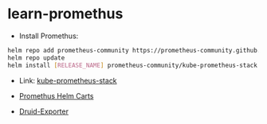 # learn-promethus
- Install Promethus:
```bash
helm repo add prometheus-community https://prometheus-community.github.io/helm-charts
helm repo update
helm install [RELEASE_NAME] prometheus-community/kube-prometheus-stack
```

- Link: [kube-prometheus-stack](https://github.com/prometheus-community/helm-charts/tree/main/charts/kube-prometheus-stack)

- [Promethus Helm Carts](https://github.com/prometheus-community/helm-charts/tree/main/charts)
- [Druid-Exporter](https://github.com/opstree/druid-exporter)